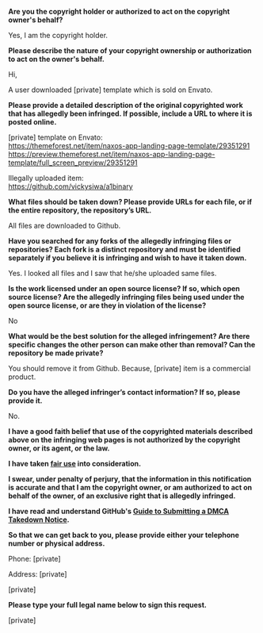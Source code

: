 **Are you the copyright holder or authorized to act on the copyright owner's behalf?**

Yes, I am the copyright holder.

**Please describe the nature of your copyright ownership or authorization to act on the owner's behalf.**

Hi,

A user downloaded [private] template which is sold on Envato.

**Please provide a detailed description of the original copyrighted work that has allegedly been infringed. If possible, include a URL to where it is posted online.**

[private] template on Envato:  
https://themeforest.net/item/naxos-app-landing-page-template/29351291  
https://preview.themeforest.net/item/naxos-app-landing-page-template/full_screen_preview/29351291

Illegally uploaded item:  
https://github.com/vickysiwa/a1binary

**What files should be taken down? Please provide URLs for each file, or if the entire repository, the repository’s URL.**

All files are downloaded to Github.

**Have you searched for any forks of the allegedly infringing files or repositories? Each fork is a distinct repository and must be identified separately if you believe it is infringing and wish to have it taken down.**

Yes. I looked all files and I saw that he/she uploaded same files.

**Is the work licensed under an open source license? If so, which open source license? Are the allegedly infringing files being used under the open source license, or are they in violation of the license?**

No

**What would be the best solution for the alleged infringement? Are there specific changes the other person can make other than removal? Can the repository be made private?**

You should remove it from Github. Because, [private] item is a commercial product.

**Do you have the alleged infringer’s contact information? If so, please provide it.**

No.

**I have a good faith belief that use of the copyrighted materials described above on the infringing web pages is not authorized by the copyright owner, or its agent, or the law.**

**I have taken <a href="https://www.lumendatabase.org/topics/22">fair use</a> into consideration.**

**I swear, under penalty of perjury, that the information in this notification is accurate and that I am the copyright owner, or am authorized to act on behalf of the owner, of an exclusive right that is allegedly infringed.**

**I have read and understand GitHub's <a href="https://docs.github.com/articles/guide-to-submitting-a-dmca-takedown-notice/">Guide to Submitting a DMCA Takedown Notice</a>.**

**So that we can get back to you, please provide either your telephone number or physical address.**

Phone: [private]

Address: [private]

[private]

**Please type your full legal name below to sign this request.**

[private]
